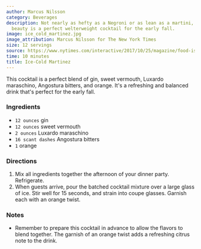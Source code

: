 ```yaml
---
author: Marcus Nilsson
category: Beverages
description: Not nearly as hefty as a Negroni or as lean as a martini, this little
  beauty is a perfect welterweight cocktail for the early fall.
image: ice_cold_martinez.jpg
image_attribution: Marcus Nilsson for The New York Times
size: 12 servings
source: https://www.nytimes.com/interactive/2017/10/25/magazine/food-issue-gabrielle-hamilton-old-school-dinner-party.html
time: 10 minutes
title: Ice-Cold Martinez
---
```

This cocktail is a perfect blend of gin, sweet vermouth, Luxardo maraschino, Angostura bitters, and orange. It's a refreshing and balanced drink that's perfect for the early fall.

### Ingredients

* `12 ounces` gin
* `12 ounces` sweet vermouth
* `2 ounces` Luxardo maraschino
* `16 scant dashes` Angostura bitters
* `1` orange

### Directions

1. Mix all ingredients together the afternoon of your dinner party. Refrigerate.
2. When guests arrive, pour the batched cocktail mixture over a large glass of ice. Stir well for 15 seconds, and strain into coupe glasses. Garnish each with an orange twist.

### Notes

- Remember to prepare this cocktail in advance to allow the flavors to blend together. The garnish of an orange twist adds a refreshing citrus note to the drink.